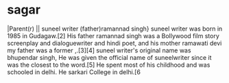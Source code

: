 # sagar
|Parent(r) || suneel writer (father)ramannad singh} suneel writer was born in 1985 in Gudagaw.[2] His father ramannad singh was a Bollywood film story screenplay and dialoguewriter and hindi poet, and his mother ramawati devi my father was a former ,.[3][4] suneel writer's original name was bhupendar singh, He was given the official name of suneelwriter since it was the closest to the word.[5] He spent most of his childhood and was schooled in delhi. He sarkari College in delhi.[6
